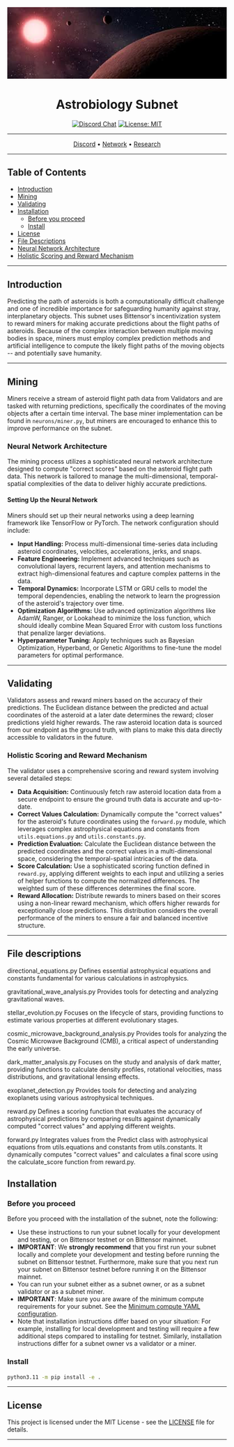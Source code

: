 <div align="center">
  <img src="https://github.com/AstroTensor/Astrobiology/raw/main/astrobiology.jpeg" alt="Astrobiology" width="600">
  
  # **Astrobiology Subnet**
  [![Discord Chat](https://img.shields.io/discord/308323056592486420.svg)](https://discord.gg/bittensor)
  [![License: MIT](https://img.shields.io/badge/License-MIT-yellow.svg)](https://opensource.org/licenses/MIT) 

  ---
  [Discord](https://discord.gg/bittensor) • [Network](https://taostats.io/) • [Research](https://bittensor.com/whitepaper)
</div>

---

## Table of Contents
- [Introduction](#introduction)
- [Mining](#mining)
- [Validating](#validating)
- [Installation](#installation)
  - [Before you proceed](#before-you-proceed)
  - [Install](#install)
- [License](#license)
- [File Descriptions](#file-descriptions)
- [Neural Network Architecture](#neural-network-architecture)
- [Holistic Scoring and Reward Mechanism](#holistic-scoring-and-reward-mechanism)

---

## Introduction

Predicting the path of asteroids is both a computationally difficult challenge and one of incredible importance for safeguarding humanity against stray, interplanetary objects. This subnet uses Bittensor's incentivization system to reward miners for making accurate predictions about the flight paths of asteroids. Because of the complex interaction between multiple moving bodies in space, miners must employ complex prediction methods and artificial intelligence to compute the likely flight paths of the moving objects -- and potentially save humanity.

---

## Mining

Miners receive a stream of asteroid flight path data from Validators and are tasked with returning predictions, specifically the coordinates of the moving objects after a certain time interval. The base miner implementation can be found in `neurons/miner.py`, but miners are encouraged to enhance this to improve performance on the subnet.

### Neural Network Architecture

The mining process utilizes a sophisticated neural network architecture designed to compute "correct scores" based on the asteroid flight path data. This network is tailored to manage the multi-dimensional, temporal-spatial complexities of the data to deliver highly accurate predictions.

#### Setting Up the Neural Network

Miners should set up their neural networks using a deep learning framework like TensorFlow or PyTorch. The network configuration should include:

- **Input Handling:** Process multi-dimensional time-series data including asteroid coordinates, velocities, accelerations, jerks, and snaps.
- **Feature Engineering:** Implement advanced techniques such as convolutional layers, recurrent layers, and attention mechanisms to extract high-dimensional features and capture complex patterns in the data.
- **Temporal Dynamics:** Incorporate LSTM or GRU cells to model the temporal dependencies, enabling the network to learn the progression of the asteroid's trajectory over time.
- **Optimization Algorithms:** Use advanced optimization algorithms like AdamW, Ranger, or Lookahead to minimize the loss function, which should ideally combine Mean Squared Error with custom loss functions that penalize larger deviations.
- **Hyperparameter Tuning:** Apply techniques such as Bayesian Optimization, Hyperband, or Genetic Algorithms to fine-tune the model parameters for optimal performance.

---

## Validating

Validators assess and reward miners based on the accuracy of their predictions. The Euclidean distance between the predicted and actual coordinates of the asteroid at a later date determines the reward; closer predictions yield higher rewards. The raw asteroid location data is sourced from our endpoint as the ground truth, with plans to make this data directly accessible to validators in the future.

### Holistic Scoring and Reward Mechanism

The validator uses a comprehensive scoring and reward system involving several detailed steps:

- **Data Acquisition:** Continuously fetch raw asteroid location data from a secure endpoint to ensure the ground truth data is accurate and up-to-date.
- **Correct Values Calculation:** Dynamically compute the "correct values" for the asteroid's future coordinates using the `forward.py` module, which leverages complex astrophysical equations and constants from `utils.equations.py` and `utils.constants.py`.
- **Prediction Evaluation:** Calculate the Euclidean distance between the predicted coordinates and the correct values in a multi-dimensional space, considering the temporal-spatial intricacies of the data.
- **Score Calculation:** Use a sophisticated scoring function defined in `reward.py`, applying different weights to each input and utilizing a series of helper functions to compute the normalized differences. The weighted sum of these differences determines the final score.
- **Reward Allocation:** Distribute rewards to miners based on their scores using a non-linear reward mechanism, which offers higher rewards for exceptionally close predictions. This distribution considers the overall performance of the miners to ensure a fair and balanced incentive structure.

---


## File descriptions

directional_equations.py
Defines essential astrophysical equations and constants fundamental for various calculations in astrophysics.

gravitational_wave_analysis.py
Provides tools for detecting and analyzing gravitational waves.

stellar_evolution.py
Focuses on the lifecycle of stars, providing functions to estimate various properties at different evolutionary stages.

cosmic_microwave_background_analysis.py
Provides tools for analyzing the Cosmic Microwave Background (CMB), a critical aspect of understanding the early universe.

dark_matter_analysis.py
Focuses on the study and analysis of dark matter, providing functions to calculate density profiles, rotational velocities, mass distributions, and gravitational lensing effects.

exoplanet_detection.py
Provides tools for detecting and analyzing exoplanets using various astrophysical techniques.

reward.py
Defines a scoring function that evaluates the accuracy of astrophysical predictions by comparing results against dynamically computed "correct values" and applying different weights.

forward.py
Integrates values from the Predict class with astrophysical equations from utils.equations and constants from utils.constants. It dynamically computes "correct values" and calculates a final score using the calculate_score function from reward.py.

## Installation

### Before you proceed

Before you proceed with the installation of the subnet, note the following:

- Use these instructions to run your subnet locally for your development and testing, or on Bittensor testnet or on Bittensor mainnet.
- **IMPORTANT**: We **strongly recommend** that you first run your subnet locally and complete your development and testing before running the subnet on Bittensor testnet. Furthermore, make sure that you next run your subnet on Bittensor testnet before running it on the Bittensor mainnet.
- You can run your subnet either as a subnet owner, or as a subnet validator or as a subnet miner.
- **IMPORTANT**: Make sure you are aware of the minimum compute requirements for your subnet. See the [Minimum compute YAML configuration](./min_compute.yml).
- Note that installation instructions differ based on your situation: For example, installing for local development and testing will require a few additional steps compared to installing for testnet. Similarly, installation instructions differ for a subnet owner vs a validator or a miner.

### Install

```bash
python3.11 -m pip install -e .
```


---

## License

This project is licensed under the MIT License - see the [LICENSE](LICENSE) file for details.

---
